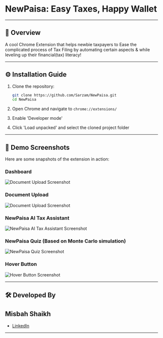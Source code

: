 # NewPaisa: Easy Taxes, Happy Wallet


---

## 🚀 Overview

A cool Chrome Extension that helps newbie taxpayers to Ease the complicated process of Tax Filing by automating certain aspects & while leveling up their financial(tax) literacy!

---

## ⚙️ Installation Guide

1. Clone the repository:

   ```bash
   git clone https://github.com/Sarzam/NewPaisa.git
   cd NewPaisa
   ```

2. Open Chrome and navigate to `chrome://extensions/`
3. Enable 'Developer mode'
4. Click 'Load unpacked' and select the cloned project folder

---

## 🔗 Demo Screenshots

Here are some snapshots of the extension in action:

### Dashboard

![Document Upload Screenshot](images/dashboard.png)

### Document Upload

![Document Upload Screenshot](images/doc_upload.png)

### NewPaisa AI Tax Assistant

![NewPaisa AI Tax Assistant Screenshot](images/tax_assistant.png)

### NewPaisa Quiz (Based on Monte Carlo simulation)

![NewPaisa Quiz Screenshot](images/quiz.gif)

### Hover Button

![Hover Button Screenshot](images/hover_button.png)

---

## 🛠️ Developed By

## Misbah Shaikh

- [LinkedIn](https://www.linkedin.com/in/misbahsrshaikh)

---
